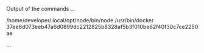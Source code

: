 Output of the commands
...

/home/developer/.local/opt/node/bin/node
/usr/bin/docker
37ee6d073eeb47a6d0899dc2212825b8328af5b3f010be62f40f30c7ce2250ae

...
